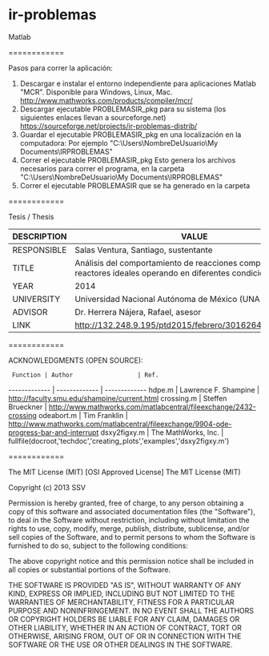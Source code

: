 ir-problemas
============

Matlab

============

Pasos para correr la aplicación:

1.  Descargar e instalar el entorno independiente para aplicaciones Matlab "MCR". Disponible para Windows, Linux, Mac.
    http://www.mathworks.com/products/compiler/mcr/
2.  Descargar ejecutable PROBLEMASIR_pkg para su sistema (los siguientes enlaces llevan a sourceforge.net)
    https://sourceforge.net/projects/ir-problemas-distrib/
3.  Guardar el ejecutable PROBLEMASIR_pkg en una localización en la computadora:
    Por ejemplo "C:\Users\NombreDeUsuario\My Documents\IRPROBLEMAS"
4.  Correr el ejecutable PROBLEMASIR_pkg
    Esto genera los archivos necesarios para correr el programa, 
    en la carpeta "C:\Users\NombreDeUsuario\My Documents\IRPROBLEMAS"
5.  Correr el ejecutable PROBLEMASIR que se ha generado en la carpeta

============

Tesis / Thesis

DESCRIPTION     | VALUE
-------------   | -------------
RESPONSIBLE     | Salas Ventura, Santiago, sustentante
TITLE           | Análisis del comportamiento de reacciones complejas en reactores ideales operando en diferentes condiciones
YEAR            | 2014
UNIVERSITY      | Universidad Nacional Autónoma de México (UNAM)
ADVISOR         | Dr. Herrera Nájera, Rafael, asesor
LINK            | http://132.248.9.195/ptd2015/febrero/301626459/Index.html

============

ACKNOWLEDGMENTS (OPEN SOURCE):

     Function | Author                  | Ref.
------------- | -------------           | -------------
hdpe.m        | Lawrence F. Shampine    | http://faculty.smu.edu/shampine/current.html
crossing.m    | Steffen Brueckner       | http://www.mathworks.com/matlabcentral/fileexchange/2432-crossing
odeabort.m    | Tim Franklin            | http://www.mathworks.com/matlabcentral/fileexchange/9904-ode-progress-bar-and-interrupt
dsxy2figxy.m  | The MathWorks, Inc.     | fullfile(docroot,'techdoc','creating_plots','examples','dsxy2figxy.m')

============

The MIT License (MIT)
[OSI Approved License]
The MIT License (MIT)

Copyright (c) 2013 SSV

Permission is hereby granted, free of charge, to any person obtaining a copy
of this software and associated documentation files (the "Software"), to deal
in the Software without restriction, including without limitation the rights
to use, copy, modify, merge, publish, distribute, sublicense, and/or sell
copies of the Software, and to permit persons to whom the Software is
furnished to do so, subject to the following conditions:

The above copyright notice and this permission notice shall be included in
all copies or substantial portions of the Software.

THE SOFTWARE IS PROVIDED "AS IS", WITHOUT WARRANTY OF ANY KIND, EXPRESS OR
IMPLIED, INCLUDING BUT NOT LIMITED TO THE WARRANTIES OF MERCHANTABILITY,
FITNESS FOR A PARTICULAR PURPOSE AND NONINFRINGEMENT. IN NO EVENT SHALL THE
AUTHORS OR COPYRIGHT HOLDERS BE LIABLE FOR ANY CLAIM, DAMAGES OR OTHER
LIABILITY, WHETHER IN AN ACTION OF CONTRACT, TORT OR OTHERWISE, ARISING FROM,
OUT OF OR IN CONNECTION WITH THE SOFTWARE OR THE USE OR OTHER DEALINGS IN
THE SOFTWARE.
